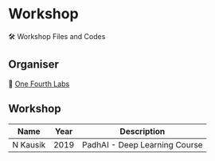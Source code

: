# Workshop

🛠️ Workshop Files and Codes

## Organiser

🏫 [One Fourth Labs](https://padhai.onefourthlabs.in/)

## Workshop

|    Name    |   Year   |          Description          |
| :--------: | :------: | :---------------------------: |
|  N Kausik  |   2019   | PadhAI - Deep Learning Course |